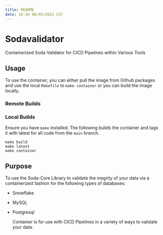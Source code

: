 ```yaml
---
title: README
date: 16:34 08/03/2023 CST
---
```


# Sodavalidator

Containerized Soda Validator for CICD Pipelines within Various Tools

## Usage

To use the container, you can either pull the image from Github packages and use the local `Makefile` to `make container` or you can build the image locally.
### Remote Builds

### Local Builds

Ensure you have `make` installed.
The following builds the container and tags it with latest for all code from the `main` branch.

```
make build
make latest
make container
```

## Purpose

To use the Soda-Core Library to validate the inegrity of your data via a containerized fashion for the following types of databases:

- Snowflake
- MySQL
- Postgresql

  Container is for use with CICD Pipelines in a variety of ways to validate your data.
